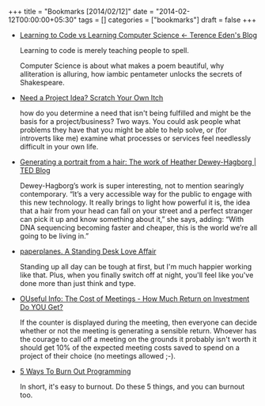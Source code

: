 +++
title = "Bookmarks [2014/02/12]"
date = "2014-02-12T00:00:00+05:30"
tags = []
categories = ["bookmarks"]
draft = false
+++

-   [Learning to Code vs Learning Computer Science ← Terence Eden's Blog](http://shkspr.mobi/blog/2014/02/learning-to-code-vs-learning-computer-science/)

    Learning to code is merely teaching people to spell.

    Computer Science is about what makes a poem beautiful, why
    alliteration is alluring, how iambic pentameter unlocks the secrets
    of Shakespeare.

-   [Need a Project Idea? Scratch Your Own Itch](http://www.jeffknupp.com/blog/2014/01/28/need-a-project-idea-scratch-your-own-itch/)

    how do you determine a need that isn't being fulfilled and might be
    the basis for a project/business? Two ways. You could ask people
    what problems they have that you might be able to help solve, or
    (for introverts like me) examine what processes or services feel
    needlessly difficult in your own life.

-   [Generating a portrait from a hair: The work of Heather Dewey-Hagborg | TED Blog](http://blog.ted.com/2013/06/20/generating-a-sculpture-from-a-hair-the-work-of-heather-dewey-hagborg/)

    Dewey-Hagborg’s work is super interesting, not to mention searingly
    contemporary. “It’s a very accessible way for the public to engage
    with this new technology. It really brings to light how powerful it
    is, the idea that a hair from your head can fall on your street and
    a perfect stranger can pick it up and know something about it,” she
    says, adding: “With DNA sequencing becoming faster and cheaper, this
    is the world we’re all going to be living in.”

-   [paperplanes. A Standing Desk Love Affair](http://www.paperplanes.de/2014/2/10/standing-desk.html)

    Standing up all day can be tough at first, but I'm much happier
    working like that. Plus, when you finally switch off at night,
    you'll feel like you've done more than just think and type.

-   [OUseful Info: The Cost of Meetings - How Much Return on Investment Do YOU Get?](http://ouseful.open.ac.uk/blogarchive/014885.html)

    If the counter is displayed during the meeting, then everyone can
    decide whether or not the meeting is generating a sensible
    return. Whoever has the courage to call off a meeting on the grounds
    it probably isn't worth it should get 10% of the expected meeting
    costs saved to spend on a project of their choice (no meetings
    allowed ;-).

-   [5 Ways To Burn Out Programming](http://blog.braegger.pw/5-ways-to-burn-out-programming/)

    In short, it's easy to burnout. Do these 5 things, and you can
    burnout too.
